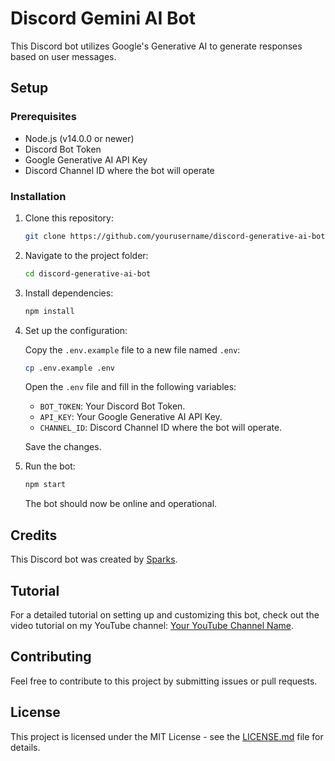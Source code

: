 # Discord Gemini AI Bot

This Discord bot utilizes Google's Generative AI to generate responses based on user messages.

## Setup

### Prerequisites

- Node.js (v14.0.0 or newer)
- Discord Bot Token
- Google Generative AI API Key
- Discord Channel ID where the bot will operate

### Installation

1. Clone this repository:

   ```bash
   git clone https://github.com/yourusername/discord-generative-ai-bot.git
   ```

2. Navigate to the project folder:

   ```bash
   cd discord-generative-ai-bot
   ```

3. Install dependencies:

   ```bash
   npm install
   ```

4. Set up the configuration:

   Copy the `.env.example` file to a new file named `.env`:

   ```bash
   cp .env.example .env
   ```

   Open the `.env` file and fill in the following variables:

   - `BOT_TOKEN`: Your Discord Bot Token.
   - `API_KEY`: Your Google Generative AI API Key.
   - `CHANNEL_ID`: Discord Channel ID where the bot will operate.

   Save the changes.

5. Run the bot:

   ```bash
   npm start
   ```

   The bot should now be online and operational.

## Credits

This Discord bot was created by [Sparks](https://github.com/sparks33).

## Tutorial

For a detailed tutorial on setting up and customizing this bot, check out the video tutorial on my YouTube channel: [Your YouTube Channel Name](https://www.youtube.com/yourchannel).

## Contributing

Feel free to contribute to this project by submitting issues or pull requests.

## License

This project is licensed under the MIT License - see the [LICENSE.md](LICENSE.md) file for details.
```
